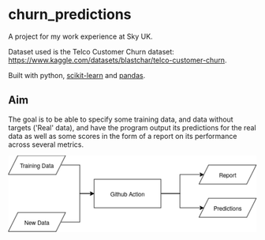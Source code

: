# churn_predictions
A project for my work experience at Sky UK.

Dataset used is the Telco Customer Churn dataset:
https://www.kaggle.com/datasets/blastchar/telco-customer-churn.

Built with python, [scikit-learn](https://scikit-learn.org/stable/index.html) and [pandas](https://pandas.pydata.org/).

## Aim
The goal is to be able to specify some training data, and data without targets ('Real' data), and have the program output its predictions for the real data as well as some scores in the form of a report on its performance across several metrics.

![Process](process.png)
